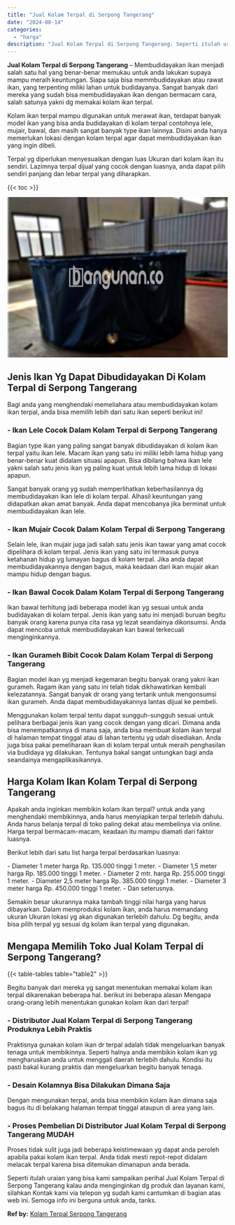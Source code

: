 ```yaml
---
title: "Jual Kolam Terpal di Serpong Tangerang"
date: "2024-08-14"
categories: 
  - "harga"
description: "Jual Kolam Terpal di Serpong Tangerang. Seperti itulah uraian yang bisa kami sampaikan perihal Jual Kolam Terpal di Serpong Tangerang kalau anda menginginkan..."
---
```


**Jual Kolam Terpal di Serpong Tangerang** – Membudidayakan ikan menjadi salah satu hal yang benar-benar memukau untuk anda lakukan supaya mampu meraih keuntungan. Siapa saja bisa memmbudidayakan atau rawat ikan, yang terpenting miliki lahan untuk budidayanya. Sangat banyak dari mereka yang sudah bisa membudidayakan ikan dengan bermacam cara, salah satunya yakni dg memakai kolam ikan terpal.

Kolam ikan terpal mampu digunakan untuk merawat ikan, terdapat banyak model ikan yang bisa anda budidayakan di kolam terpal contohnya lele, mujair, bawal, dan masih sangat banyak type ikan lainnya. Disini anda hanya memerlukan lokasi dengan kolam terpal agar dapat membudidayakan ikan yang ingin dibeli.

Terpal yg diperlukan menyesuaikan dengan luas Ukuran dari kolam ikan itu sendiri. Lazimnya terpal dijual yang cocok dengan luasnya, anda dapat pilih sendiri panjang dan lebar terpal yang diharapkan.

{{< toc >}}

![Jual Kolam Terpal di Serpong Tangerang](/images/jual-kolam-terpal-56.png)

## Jenis Ikan Yg Dapat Dibudidayakan Di Kolam Terpal di Serpong Tangerang

Bagi anda yang menghendaki memeliahara atau membudidayakan kolam ikan terpal, anda bisa memilih lebih dari satu ikan seperti berikut ini!

### \- Ikan Lele Cocok Dalam Kolam Terpal di Serpong Tangerang

Bagian type ikan yang paling sangat banyak dibudidayakan di kolam ikan terpal yaitu ikan lele. Macam ikan yang satu ini miliki lebih lama hidup yang benar-benar kuat didalam situasi apapun. Bisa dibilang bahwa ikan lele yakni salah satu jenis ikan yg paling kuat untuk lebih lama hidup di lokasi apapun.

Sangat banyak orang yg sudah memperlihatkan keberhasilannya dg membudidayakan ikan lele di kolam terpal. Alhasil keuntungan yang didapatkan akan amat banyak. Anda dapat mencobanya jika berminat untuk membudidayakan ikan lele.

### \- Ikan Mujair Cocok Dalam Kolam Terpal di Serpong Tangerang

Selain lele, ikan mujair juga jadi salah satu jenis ikan tawar yang amat cocok dipelihara di kolam terpal. Jenis ikan yang satu ini termasuk punya ketahanan hidup yg lumayan bagus di kolam terpal. Jika anda dapat membudidayakannya dengan bagus, maka keadaan dari ikan mujair akan mampu hidup dengan bagus.

### \- Ikan Bawal Cocok Dalam Kolam Terpal di Serpong Tangerang

Ikan bawal terhitung jadi beberapa model ikan yg sesuai untuk anda budidayakan di kolam terpal. Jenis ikan yang satu ini menjadi buruan begitu banyak orang karena punya cita rasa yg lezat seandainya dikonsumsi. Anda dapat mencoba untuk membudidayakan kan bawal terkecuali menginginkannya.

### \- Ikan Gurameh Bibit Cocok Dalam Kolam Terpal di Serpong Tangerang

Bagian model ikan yg menjadi kegemaran begitu banyak orang yakni ikan gurameh. Ragam ikan yang satu ini telah tidak dikhawatirkan kembali kelezatannya. Sangat banyak dr orang yang tertarik untuk mengonsumsi ikan gurameh. Anda dapat membudidayakannya lantas dijual ke pembeli.

Menggunakan kolam terpal tentu dapat sungguh-sungguh sesuai untuk pelihara berbagai jenis ikan yang cocok dengan yang dicari. Dimana anda bisa menempatkannya di mana saja, anda bisa membuat kolam ikan terpal di halaman tempat tinggal atau di lahan tertentu yg udah disediakan. Anda juga bisa pakai pemeliharaan ikan di kolam terpal untuk meraih penghasilan via budidaya yg dilakukan. Tentunya bakal sangat untungkan bagi anda seandainya mengaplikasikannya.

## Harga Kolam Ikan Kolam Terpal di Serpong Tangerang

Apakah anda inginkan membikin kolam ikan terpal? untuk anda yang menghendaki membikinnya, anda harus menyiapkan terpal terlebih dahulu. Anda harus belanja terpal di toko paling dekat atau membelinya via online. Harga terpal bermacam-macam, keadaan itu mampu diamati dari faktor luasnya.

Berikut lebih dari satu list harga terpal berdasarkan luasnya:

\- Diameter 1 meter harga Rp. 135.000 tinggi 1 meter. - Diameter 1,5 meter harga Rp. 185.000 tinggi 1 meter. - Diameter 2 mtr. harga Rp. 255.000 tinggi 1 meter. - Diameter 2,5 meter harga Rp. 385.000 tinggi 1 meter. - Diameter 3 meter harga Rp. 450.000 tinggi 1 meter. - Dan seterusnya.

Semakin besar ukurannya maka tambah tinggi nilai harga yang harus dibayarkan. Dalam memproduksi kolam ikan, anda harus memandang ukuran Ukuran lokasi yg akan digunakan terlebih dahulu. Dg begitu, anda bisa pilih terpal yg sesuai dg kolam ikan terpal yang digunakan.

## Mengapa Memilih Toko Jual Kolam Terpal di Serpong Tangerang?

{{< table-tables table="table2" >}}

Begitu banyak dari mereka yg sangat menentukan memakai kolam ikan terpal dikarenakan beberapa hal. berikut ini beberapa alasan Mengapa orang-orang lebih menentukan gunakan kolam ikan dari terpal!

### \- Distributor Jual Kolam Terpal di Serpong Tangerang Produknya Lebih Praktis

Praktisnya gunakan kolam ikan dr terpal adalah tidak mengeluarkan banyak tenaga untuk membikinnya. Seperti halnya anda membikin kolam ikan yg mengharuskan anda untuk menggali daerah terlebih dahulu. Kondisi itu pasti bakal kurang praktis dan mengeluarkan begitu banyak tenaga.

### \- Desain Kolamnya Bisa Dilakukan Dimana Saja

Dengan mengunakan terpal, anda bisa membikin kolam ikan dimana saja bagus itu di belakang halaman tempat tinggal ataupun di area yang lain.

### \- Proses Pembelian Di Distributor Jual Kolam Terpal di Serpong Tangerang MUDAH

Proses tidak sulit juga jadi beberapa keistimewaan yg dapat anda peroleh apabila pakai kolam ikan terpal. Anda tidak mesti repot-repot didalam melacak terpal karena bisa ditemukan dimanapun anda berada.

Seperti itulah uraian yang bisa kami sampaikan perihal Jual Kolam Terpal di Serpong Tangerang kalau anda menginginkan dg produk dan layanan kami, silahkan Kontak kami via telepon yg sudah kami cantumkan di bagian atas web ini. Semoga info ini berguna untuk anda, tanks.

**Ref by:** [Kolam Terpal Serpong Tangerang](https://id.wikipedia.org/wiki/Kolam)
